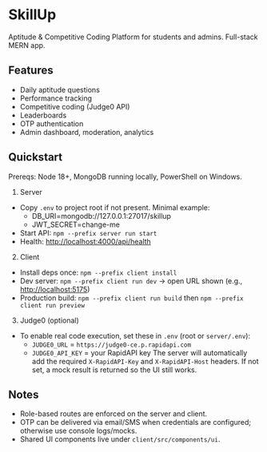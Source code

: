 # SkillUp

Aptitude & Competitive Coding Platform for students and admins. Full-stack MERN app.

## Features

- Daily aptitude questions
- Performance tracking
- Competitive coding (Judge0 API)
- Leaderboards
- OTP authentication
- Admin dashboard, moderation, analytics

## Quickstart

Prereqs: Node 18+, MongoDB running locally, PowerShell on Windows.

1. Server

- Copy `.env` to project root if not present. Minimal example:
  - DB_URI=mongodb://127.0.0.1:27017/skillup
  - JWT_SECRET=change-me
- Start API: `npm --prefix server run start`
- Health: <http://localhost:4000/api/health>

2. Client

- Install deps once: `npm --prefix client install`
- Dev server: `npm --prefix client run dev` → open URL shown (e.g., <http://localhost:5175>)
- Production build: `npm --prefix client run build` then `npm --prefix client run preview`

3. Judge0 (optional)

- To enable real code execution, set these in `.env` (root or `server/.env`):
  - `JUDGE0_URL` = `https://judge0-ce.p.rapidapi.com`
  - `JUDGE0_API_KEY` = your RapidAPI key
  The server will automatically add the required `X-RapidAPI-Key` and `X-RapidAPI-Host` headers. If not set, a mock result is returned so the UI still works.

## Notes

- Role-based routes are enforced on the server and client.
- OTP can be delivered via email/SMS when credentials are configured; otherwise use console logs/mocks.
- Shared UI components live under `client/src/components/ui`.
